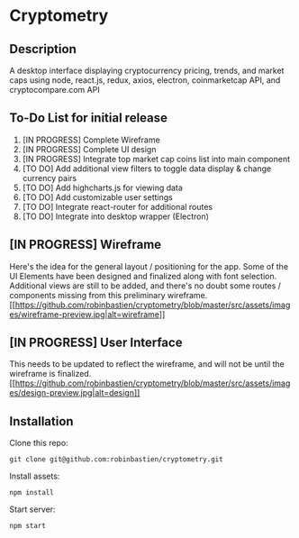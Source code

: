 # Cryptometry

## Description
A desktop interface displaying cryptocurrency pricing, trends, and market caps using node, react.js, redux, axios, electron, coinmarketcap API, and cryptocompare.com API

## To-Do List for initial release
  1. [IN PROGRESS] Complete Wireframe
  2. [IN PROGRESS] Complete UI design
  3. [IN PROGRESS] Integrate top market cap coins list into main component
  4. [TO DO] Add additional view filters to toggle data display & change currency pairs
  5. [TO DO] Add highcharts.js for viewing data
  6. [TO DO] Add customizable user settings
  7. [TO DO] Integrate react-router for additional routes
  8. [TO DO] Integrate into desktop wrapper (Electron)

## [IN PROGRESS] Wireframe
Here's the idea for the general layout / positioning for the app. Some of the UI Elements have been designed and finalized along with font selection. Additional views are still to be added, and there's no doubt some routes / components missing from this preliminary wireframe.
[[https://github.com/robinbastien/cryptometry/blob/master/src/assets/images/wireframe-preview.jpg|alt=wireframe]]

## [IN PROGRESS] User Interface
This needs to be updated to reflect the wireframe, and will not be until the wireframe is finalized.
[[https://github.com/robinbastien/cryptometry/blob/master/src/assets/images/design-preview.jpg|alt=design]]

## Installation
Clone this repo:
```
git clone git@github.com:robinbastien/cryptometry.git
```

Install assets:
```
npm install
```

Start server:
```
npm start
```
